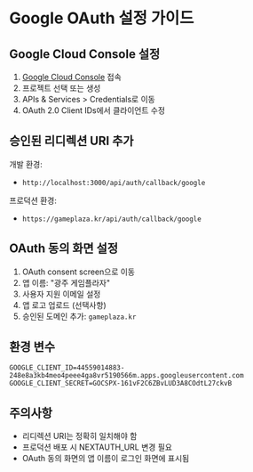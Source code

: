 # Google OAuth 설정 가이드

## Google Cloud Console 설정

1. [Google Cloud Console](https://console.cloud.google.com) 접속
2. 프로젝트 선택 또는 생성
3. APIs & Services > Credentials로 이동
4. OAuth 2.0 Client IDs에서 클라이언트 수정

## 승인된 리디렉션 URI 추가

개발 환경:
- `http://localhost:3000/api/auth/callback/google`

프로덕션 환경:
- `https://gameplaza.kr/api/auth/callback/google`

## OAuth 동의 화면 설정

1. OAuth consent screen으로 이동
2. 앱 이름: "광주 게임플라자"
3. 사용자 지원 이메일 설정
4. 앱 로고 업로드 (선택사항)
5. 승인된 도메인 추가: `gameplaza.kr`

## 환경 변수

```env
GOOGLE_CLIENT_ID=44559014883-248e8a3kb4meo4peee4ga8vr5190566m.apps.googleusercontent.com
GOOGLE_CLIENT_SECRET=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
```

## 주의사항

- 리디렉션 URI는 정확히 일치해야 함
- 프로덕션 배포 시 NEXTAUTH_URL 변경 필요
- OAuth 동의 화면의 앱 이름이 로그인 화면에 표시됨